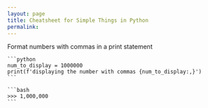 ```yaml
---
layout: page
title: Cheatsheet for Simple Things in Python
permalink: 
---
```


Format numbers with commas in a print statement

    ```python
    num_to_display = 1000000
    print(f'displaying the number with commas {num_to_display:,}')
    ```
    
    ```bash
    >>> 1,000,000
    ```